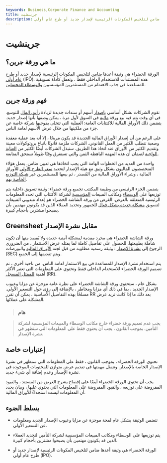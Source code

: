 ```yaml
---
keywords: Business,Corporate Finance and Accounting
title: جرينشيت
description: الورقة الخضراء هي وثيقة أعدها ضامن لتلخيص المكونات الرئيسية لإصدار جديد أو طرح عام أولي (IPO).
---
```


# جرينشيت
## ما هي ورقة جرين؟

الورقة الخضراء هي وثيقة أعدها [ضامن](/underwriter) لتلخيص المكونات الرئيسية لإصدار جديد أو [طرح عام أولي](/ipo) (IPO). هذه المستندات للاستخدام الداخلي فقط ، وتعمل كأداة تسويقية للمساعدة في جذب الاهتمام من المستثمرين المؤسسيين [والوسطاء المحتملين](/broker).

## فهم ورقة جرين

تقوم الشركات بشكل أساسي [بإصدار](/newissue) أسهم أو سندات جديدة لزيادة [رأس المال](/capital) للتوسع. في أي وقت يتم فيه بيع ورقة [مالية](/security) في السوق لأول مرة ، يمكن وصفها بأنها إصدار جديد. يتضمن ذلك الأوراق المالية للاكتتابات العامة: العملية التي تتخلى بموجبها شركة خاصة عن جزء من ملكيتها من خلال عرض الأسهم لعامة الناس.

على الرغم من أن إصدار الأوراق المالية الجديدة قد يكون مربحًا ، إلا أنه يعد عملية معقدة وصعبة تتطلب الكثير من العمل القانوني. الشركات ملزمة قانونًا باتباع بروتوكولات معينة وتقديم الكثير من الأوراق عند اتخاذ هذا الطريق. ستبذل الشركات أيضًا الكثير من [العناية الواجبة](/duediligence) لضمان أن هذه المهمة الباهظة الثمن والتي تستغرق وقتًا طويلاً تستحق المتابعة.

واحدة من العديد من الخطوات الهامة التي يجب اتخاذها هي تعيين ضامن. يعمل هؤلاء المتخصصون الماليون بشكل وثيق مع هيئة الإصدار لتحديد [سعر الطرح الأولي](/offeringprice) للأوراق المالية ، وشراء الأوراق المالية من المُصدر ، ثم بيعها للمستثمرين عبر [شبكة التوزيع الخاصة بهم](/distribution-network).

يتضمن الجزء الرئيسي من وظيفة المكتتب تجميع ورقة خضراء: وثيقة تسويق داخلية يتم توزيعها على [الوسطاء](/broker) ومكاتب المبيعات [المؤسسية](/institutionalinvestor) لشركة الاكتتاب التي تحدد المعلومات الرئيسية المتعلقة بالعرض. الغرض من ورقة الشاشة الخضراء هو إعداد مندوبي المبيعات لتسويق [مشكلة جديدة بشكل فعال](/issue) للجمهور وتحديد العملاء الذين قد يكونون مهتمين بأن يصبحوا مشترين بأحجام كبيرة.

## Greensheet مقابل نشرة الإصدار

ورقة الشاشة الخضراء هي مجرد مقدمة لمشكلة أمنية جديدة ولا يُقصد منها أن تكون شاملة بطبيعتها. للحصول على تفاصيل كاملة لما يمثله عرض الاستثمار ، من الضروري الرجوع إلى [نشرة الإصدار](/prospectus) : وثيقة رسمية مطلوبة من قبل لجنة [الأوراق المالية](/sec) والبورصات (SEC) ويتم تقديمها إلى الجميع.

يتم استخدام نشرة الإصدار للمساعدة في بيع الاستثمار لعامة الناس. من ناحية أخرى ، تم تصميم الورقة الخضراء للاستخدام الداخلي فقط وتحتوي على المعلومات التي تعتبر الأكثر أهمية [للممثل المسجل](/registeredrepresentative) (RR).

بشكل عام ، ستحتوي ورقة الشاشة الخضراء على نظرة عامة موجزة عن مزايا وعيوب الإصدار الجديد ، بما في ذلك أي مزايا ومخاطر ، بالإضافة إلى رؤى حول التسعير الأولي. مسلحًا بهذه التفاصيل الأساسية ، يمكن أن تقرر RR بعد ذلك ما إذا كانت تريد عرض المشكلة على عملائها.

> ### هام

> يجب عدم تعميم ورقة خضراء خارج مكاتب الوسطاء والمبيعات المؤسسية لشركة التأمين. بموجب القانون ، يجب أن يحتوي فقط على المعلومات التي ستظهر في نشرة الإصدار.

>

## إعتبارات خاصة

تحتوي الورقة الخضراء ، بموجب القانون ، فقط على المعلومات التي ستظهر في نشرة الإصدار الخاصة بالإصدار. وتتمثل مهمتها في تقديم عرض متوازن للمحتويات الموجودة في نشرة الإصدار وعدم إضافة أي شيء جديد.

يجب أن تحتوي الورقة الخضراء أيضًا على إفصاح يشرح الغرض من المستند ، والقيود المفروضة على توزيعه ، والقيود المفروضة على المعلومات التي يحتوي عليها ، وبيان يحدد أن المعلومات ليست استجداءً للأوراق المالية.

## يسلط الضوء

- تتضمن الوثيقة بشكل عام لمحة موجزة عن مزايا وعيوب الإصدار الجديد ومعلومات عن التسعير الأولي.

- يتم توزيعها على الوسطاء ومكاتب المبيعات المؤسسية لشركة التأمين لتحديد العملاء الذين قد يكونون مهتمين بأن يصبحوا مشترين بأحجام كبيرة.

- الورقة الخضراء هي وثيقة أعدها ضامن لتلخيص المكونات الرئيسية لإصدار جديد أو طرح عام أولي (IPO).

